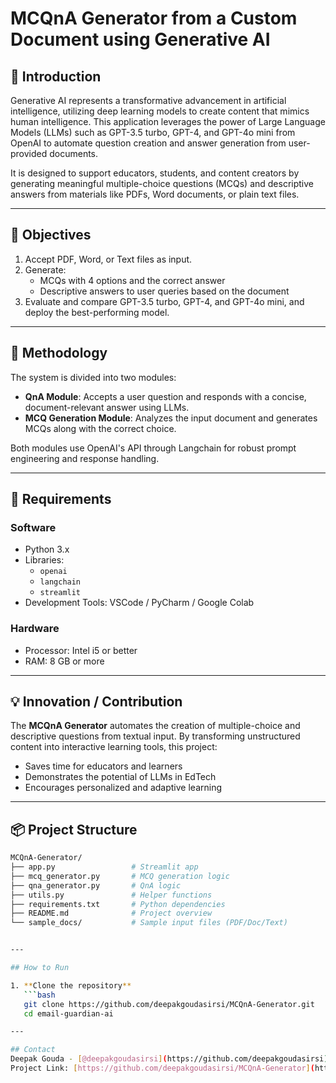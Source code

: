 # MCQnA Generator from a Custom Document using Generative AI

## 📘 Introduction

Generative AI represents a transformative advancement in artificial intelligence, utilizing deep learning models to create content that mimics human intelligence. This application leverages the power of Large Language Models (LLMs) such as GPT-3.5 turbo, GPT-4, and GPT-4o mini from OpenAI to automate question creation and answer generation from user-provided documents.

It is designed to support educators, students, and content creators by generating meaningful multiple-choice questions (MCQs) and descriptive answers from materials like PDFs, Word documents, or plain text files.

---

## 🎯 Objectives

1. Accept PDF, Word, or Text files as input.
2. Generate:
   - MCQs with 4 options and the correct answer
   - Descriptive answers to user queries based on the document
3. Evaluate and compare GPT-3.5 turbo, GPT-4, and GPT-4o mini, and deploy the best-performing model.

---

## 🧠 Methodology

The system is divided into two modules:

- **QnA Module**: Accepts a user question and responds with a concise, document-relevant answer using LLMs.
- **MCQ Generation Module**: Analyzes the input document and generates MCQs along with the correct choice.

Both modules use OpenAI's API through Langchain for robust prompt engineering and response handling.

---

## 🧰 Requirements

### Software

- Python 3.x
- Libraries:
  - `openai`
  - `langchain`
  - `streamlit`
- Development Tools: VSCode / PyCharm / Google Colab

### Hardware

- Processor: Intel i5 or better
- RAM: 8 GB or more

---

## 💡 Innovation / Contribution

The **MCQnA Generator** automates the creation of multiple-choice and descriptive questions from textual input. By transforming unstructured content into interactive learning tools, this project:

- Saves time for educators and learners
- Demonstrates the potential of LLMs in EdTech
- Encourages personalized and adaptive learning

---

## 📦 Project Structure

```bash
MCQnA-Generator/
├── app.py                 # Streamlit app
├── mcq_generator.py       # MCQ generation logic
├── qna_generator.py       # QnA logic
├── utils.py               # Helper functions
├── requirements.txt       # Python dependencies
├── README.md              # Project overview
└── sample_docs/           # Sample input files (PDF/Doc/Text)


---

## How to Run

1. **Clone the repository**
   ```bash
   git clone https://github.com/deepakgoudasirsi/MCQnA-Generator.git
   cd email-guardian-ai

---

## Contact
Deepak Gouda - [@deepakgoudasirsi](https://github.com/deepakgoudasirsi)
Project Link: [https://github.com/deepakgoudasirsi/MCQnA-Generator](https://github.com/deepakgoudasirsi/MCQnA-Generator)
